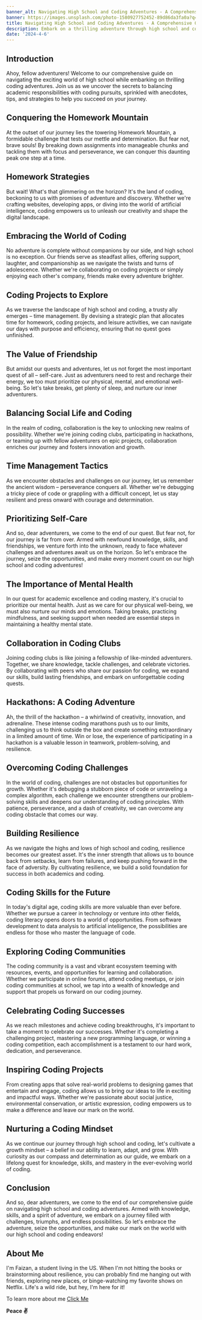 ```yaml
---
banner_alt: Navigating High School and Coding Adventures - A Comprehensive Guide
banner: https://images.unsplash.com/photo-1580927752452-89d86da3fa0a?q=80&w=1770&auto=format&fit=crop&ixlib=rb-4.0.3&ixid=M3wxMjA3fDB8MHxwaG90by1wYWdlfHx8fGVufDB8fHx8fA%3D%3D
title: Navigating High School and Coding Adventures - A Comprehensive Guide
description: Embark on a thrilling adventure through high school and coding with our guide! Discover tips, strategies, and inspiration to conquer homework, embrace coding quests, and navigate adolescence with confidence. Unlock your potential and embark on an unforgettable journey towards success!
date: '2024-4-6'
---
```


## Introduction

Ahoy, fellow adventurers! Welcome to our comprehensive guide on navigating the exciting world of high school while embarking on thrilling coding adventures. Join us as we uncover the secrets to balancing academic responsibilities with coding pursuits, sprinkled with anecdotes, tips, and strategies to help you succeed on your journey.

## Conquering the Homework Mountain

At the outset of our journey lies the towering Homework Mountain, a formidable challenge that tests our mettle and determination. But fear not, brave souls! By breaking down assignments into manageable chunks and tackling them with focus and perseverance, we can conquer this daunting peak one step at a time.

## Homework Strategies

But wait! What's that glimmering on the horizon? It's the land of coding, beckoning to us with promises of adventure and discovery. Whether we're crafting websites, developing apps, or diving into the world of artificial intelligence, coding empowers us to unleash our creativity and shape the digital landscape.

## Embracing the World of Coding

No adventure is complete without companions by our side, and high school is no exception. Our friends serve as steadfast allies, offering support, laughter, and companionship as we navigate the twists and turns of adolescence. Whether we're collaborating on coding projects or simply enjoying each other's company, friends make every adventure brighter.

## Coding Projects to Explore

As we traverse the landscape of high school and coding, a trusty ally emerges – time management. By devising a strategic plan that allocates time for homework, coding projects, and leisure activities, we can navigate our days with purpose and efficiency, ensuring that no quest goes unfinished.

## The Value of Friendship

But amidst our quests and adventures, let us not forget the most important quest of all – self-care. Just as adventurers need to rest and recharge their energy, we too must prioritize our physical, mental, and emotional well-being. So let's take breaks, get plenty of sleep, and nurture our inner adventurers.

## Balancing Social Life and Coding

In the realm of coding, collaboration is the key to unlocking new realms of possibility. Whether we're joining coding clubs, participating in hackathons, or teaming up with fellow adventurers on epic projects, collaboration enriches our journey and fosters innovation and growth.

## Time Management Tactics

As we encounter obstacles and challenges on our journey, let us remember the ancient wisdom – perseverance conquers all. Whether we're debugging a tricky piece of code or grappling with a difficult concept, let us stay resilient and press onward with courage and determination.

## Prioritizing Self-Care

And so, dear adventurers, we come to the end of our quest. But fear not, for our journey is far from over. Armed with newfound knowledge, skills, and friendships, we venture forth into the unknown, ready to face whatever challenges and adventures await us on the horizon. So let's embrace the journey, seize the opportunities, and make every moment count on our high school and coding adventures!

## The Importance of Mental Health

In our quest for academic excellence and coding mastery, it's crucial to prioritize our mental health. Just as we care for our physical well-being, we must also nurture our minds and emotions. Taking breaks, practicing mindfulness, and seeking support when needed are essential steps in maintaining a healthy mental state.

## Collaboration in Coding Clubs

Joining coding clubs is like joining a fellowship of like-minded adventurers. Together, we share knowledge, tackle challenges, and celebrate victories. By collaborating with peers who share our passion for coding, we expand our skills, build lasting friendships, and embark on unforgettable coding quests.

## Hackathons: A Coding Adventure

Ah, the thrill of the hackathon – a whirlwind of creativity, innovation, and adrenaline. These intense coding marathons push us to our limits, challenging us to think outside the box and create something extraordinary in a limited amount of time. Win or lose, the experience of participating in a hackathon is a valuable lesson in teamwork, problem-solving, and resilience.

## Overcoming Coding Challenges

In the world of coding, challenges are not obstacles but opportunities for growth. Whether it's debugging a stubborn piece of code or unraveling a complex algorithm, each challenge we encounter strengthens our problem-solving skills and deepens our understanding of coding principles. With patience, perseverance, and a dash of creativity, we can overcome any coding obstacle that comes our way.

## Building Resilience

As we navigate the highs and lows of high school and coding, resilience becomes our greatest asset. It's the inner strength that allows us to bounce back from setbacks, learn from failures, and keep pushing forward in the face of adversity. By cultivating resilience, we build a solid foundation for success in both academics and coding.

## Coding Skills for the Future

In today's digital age, coding skills are more valuable than ever before. Whether we pursue a career in technology or venture into other fields, coding literacy opens doors to a world of opportunities. From software development to data analysis to artificial intelligence, the possibilities are endless for those who master the language of code.

## Exploring Coding Communities

The coding community is a vast and vibrant ecosystem teeming with resources, events, and opportunities for learning and collaboration. Whether we participate in online forums, attend coding meetups, or join coding communities at school, we tap into a wealth of knowledge and support that propels us forward on our coding journey.

## Celebrating Coding Successes

As we reach milestones and achieve coding breakthroughs, it's important to take a moment to celebrate our successes. Whether it's completing a challenging project, mastering a new programming language, or winning a coding competition, each accomplishment is a testament to our hard work, dedication, and perseverance.

## Inspiring Coding Projects

From creating apps that solve real-world problems to designing games that entertain and engage, coding allows us to bring our ideas to life in exciting and impactful ways. Whether we're passionate about social justice, environmental conservation, or artistic expression, coding empowers us to make a difference and leave our mark on the world.

## Nurturing a Coding Mindset

As we continue our journey through high school and coding, let's cultivate a growth mindset – a belief in our ability to learn, adapt, and grow. With curiosity as our compass and determination as our guide, we embark on a lifelong quest for knowledge, skills, and mastery in the ever-evolving world of coding.

## Conclusion

And so, dear adventurers, we come to the end of our comprehensive guide on navigating high school and coding adventures. Armed with knowledge, skills, and a spirit of adventure, we embark on a journey filled with challenges, triumphs, and endless possibilities. So let's embrace the adventure, seize the opportunities, and make our mark on the world with our high school and coding endeavors!

## About Me

I'm Faizan, a student living in the US. When I'm not hitting the books or brainstorming about resilience, you can probably find me hanging out with friends, exploring new places, or binge-watching my favorite shows on Netflix. Life's a wild ride, but hey, I'm here for it!

To learn more about me [Click Me](https://faizanak.vercel.app/blog/about)

**Peace ✌**
